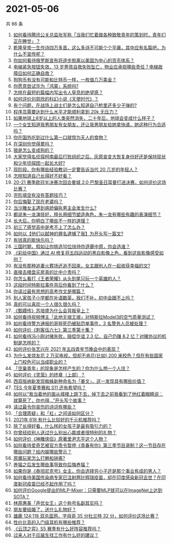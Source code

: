 # 2021-05-06

共 66 条

<!-- BEGIN -->
<!-- 最后更新时间 Thu May 06 2021 04:01:36 GMT+0800 (China Standard Time) -->

1. [如何看待腾讯公关总监张军称「当我们忙着做各种致敬青年的策划时，青年们正在睡觉」？](https://www.zhihu.com/question/457759935)
2. [乾隆皇帝一生作诗四万多首，这么多诗不可能个个平庸，其中应有名篇吧，为什么不宣传呢？](https://www.zhihu.com/question/452762954)
3. [你如何看待俄罗斯宣布将逐步脱离以美国为中心的货币体系？](https://www.zhihu.com/question/457750369)
4. [电梯紧急按钮失效，13
   岁男孩自救失败坠亡，物业应承担哪些责任？电梯故障应如何正确自救？](https://www.zhihu.com/question/457831377)
5. [狗狗币有没有可能和比特币一样，一枚值几万美金？](https://www.zhihu.com/question/445598367)
6. [你愿意尝试华为「鸿蒙」系统吗?](https://www.zhihu.com/question/374012496)
7. [怎样在最短的篇幅内写出令人窒息的绝望感？](https://www.zhihu.com/question/39211784)
8. [如何评价刘慈欣的科幻小说《天使时代》？](https://www.zhihu.com/question/50428892)
9. [有个问题，在战场上战士们是怎么知道自己枪里还多少子弹的?](https://www.zhihu.com/question/457546333)
10. [程序员需要达到什么水平才能顺利拿到 20k 无压力？](https://www.zhihu.com/question/47597895)
11. [如果地球上8岁以上的人类突然消失，二十年后，地球会变成什么样子？](https://www.zhihu.com/question/456356060)
12. [一个女生知道我男朋友有女朋友，还让我男朋友给她拿快递，她这种行为合适吗？](https://www.zhihu.com/question/452456284)
13. [你在国外吃到过什么第一口就惊为天人的食物？](https://www.zhihu.com/question/321664580)
14. [在深圳你觉得累吗？](https://www.zhihu.com/question/304838170)
15. [狼是怎么变成狗的？](https://www.zhihu.com/question/457687785)
16. [大家觉得名侦探柯南最后打败组织之后，灰原哀变大恢复身份好还是保持现状和少年侦探团一起长大好?](https://www.zhihu.com/question/457584898)
17. [现阶段，你有哪些经验教训一定要告诉当代 20 几岁的年轻人？](https://www.zhihu.com/question/457150056)
18. [怎样知道自己长得好不好看？](https://www.zhihu.com/question/27471809)
19. [20-21 赛季欧冠半决赛次回合曼城 2:0
    巴黎圣日耳曼打进决赛，如何评价这场比赛？](https://www.zhihu.com/question/457863658)
20. [完形填空有没有答题技巧？](https://www.zhihu.com/question/21864589)
21. [你后悔娶了现在老婆吗？](https://www.zhihu.com/question/315457601)
22. [当沙雕女主遇到病娇偏执男主会发生什么?](https://www.zhihu.com/question/360315679)
23. [都说朱一龙演技好，擅长用细节塑造角色，朱一龙有哪些有趣的表演细节？](https://www.zhihu.com/question/457877251)
24. [长大后，你明白了哪些不一样的道理？](https://www.zhihu.com/question/45394531)
25. [初三了感觉高中是考不上了怎么办？](https://www.zhihu.com/question/457421531)
26. [如何以【他们以弑神的罪名逮捕了我】为开头写一篇文?](https://www.zhihu.com/question/440187946)
27. [有钱真的能快乐吗？](https://www.zhihu.com/question/454685979)
28. [三国时期，假如让你挑选10位扶持你逐鹿中原，你会选谁？](https://www.zhihu.com/question/452687156)
29. [《彩绘中国》通过 AI
    修复将五四运动的黑白影像上色，看到这些影像感受如何？](https://www.zhihu.com/question/457739121)
30. [有没有那种追妻火葬场还追不回来，女主跟别人在一起收获幸福的文?](https://www.zhihu.com/question/408254252)
31. [直接去楼盘买房真的比中介贵吗？](https://www.zhihu.com/question/393131996)
32. [你怎么看打《王者荣耀》从头到尾只玩一个英雄的人？](https://www.zhihu.com/question/299758752)
33. [这段时间特斯拉事件背后你看到了什么？](https://www.zhihu.com/question/455860663)
34. [你读过最有思想的高考作文是哪篇？](https://www.zhihu.com/question/316607757)
35. [别人家孩子小学都在补语数英，我们不补，初中会跟不上吗？](https://www.zhihu.com/question/437581262)
36. [真的可以喜欢一个人很久很久吗？](https://www.zhihu.com/question/457083666)
37. [《甄嬛传》苏培盛为什么会背叛皇上？](https://www.zhihu.com/question/456242618)
38. [如何看待视频博主「此地无垠王垠」对特斯拉Model3的空气质量测试？](https://www.zhihu.com/question/457805911)
39. [如何看待警方通报的哥猝死仍被贴罚单事件，3 名警务人员被处理？](https://www.zhihu.com/question/457851891)
40. [如何评价《刺客伍六七》第三季第十集 ?](https://www.zhihu.com/question/457898715)
41. [如何看待冯小刚对赌失败，赔偿华谊 2.3 亿，自己仍赚 8.2
    亿？对赌协议的机制是怎样的？](https://www.zhihu.com/question/457531244)
42. [如何评价张艺兴在 2021 年五四青年节晚会中的表现？](https://www.zhihu.com/question/457808500)
43. [为什么发烧友花 2 万买电视，但却不肯花(比如) 200
    来校色？但在有些国家上门校色可以当成职业的？](https://www.zhihu.com/question/457647194)
44. [「空巢青年」的现象是怎样产生的？你为什么想一个人住？](https://www.zhihu.com/question/457137124)
45. [如何评价《灵笼》的终章（上部）？](https://www.zhihu.com/question/457072944)
46. [西双版纳新发现蜘蛛新种命名为「姜文」，这一发现具有哪些价值？](https://www.zhihu.com/question/457371552)
47. [TES 今年夏季赛和 S11 还有希望吗？](https://www.zhihu.com/question/454359571)
48. [如何以“我当着他的面从城楼上跳下去，掉下去之前我看到了他红着眼睛说：就算死了，你也得…”开头写个故事？](https://www.zhihu.com/question/446137328)
49. [读过最令你哀伤的诗词有哪些？](https://www.zhihu.com/question/457576263)
50. [「合理质疑」和「杠」之间该如何区分？](https://www.zhihu.com/question/457805977)
51. [2021年 618 有什么比较好的千元机推荐吗？](https://www.zhihu.com/question/457282188)
52. [除了长得好看，什么样的女孩子是最有吸引力的？](https://www.zhihu.com/question/432679628)
53. [你曾经给别人送过什么别出心裁或者很特别的礼物？](https://www.zhihu.com/question/23207256)
54. [如何评价《神雕侠侣》原著里尹志平这个人物？](https://www.zhihu.com/question/21966003)
55. [如何看待爱奇艺被官方责令暂停《青春有你》第三季节目录制？这一节目存在哪些问题？给内娱哪些警示？](https://www.zhihu.com/question/457851906)
56. [原魔玩家怎么打魈和钟离?](https://www.zhihu.com/question/457570662)
57. [养猫之后发生哪些事导致你后悔养猫？](https://www.zhihu.com/question/299176886)
58. [如果你是《泰坦尼克号》女主，你会选择穷小子还是那个事业有成的男人？](https://www.zhihu.com/question/404721566)
59. [如何看待美国传染病专家已注射两针辉瑞疫苗，却在印度感染新冠去世？在印度新冠疫苗已经不起作用了吗？](https://www.zhihu.com/question/457803433)
60. [如何评价Google提出的MLP-Mixer：只需要MLP就可以在ImageNet上达到SOTA？](https://www.zhihu.com/question/457926000)
61. [林原惠美「声优女王」这个称号名副其实吗？](https://www.zhihu.com/question/456884531)
62. [朋友要结婚了，送什么礼物好？](https://www.zhihu.com/question/20063097)
63. [雄鹿 124:118 双杀篮网，字母哥 35 分杜兰特 32
    分，如何评价这场比赛？](https://www.zhihu.com/question/457870431)
64. [性价比高的入门级耳机有哪些推荐？](https://www.zhihu.com/question/51811329)
65. [《云顶之弈》S5 赛季有什么好阵容推荐吗？](https://www.zhihu.com/question/454520007)
66. [过来人对于应届生找工作有什么好的建议？](https://www.zhihu.com/question/35925659)

<!-- END -->
